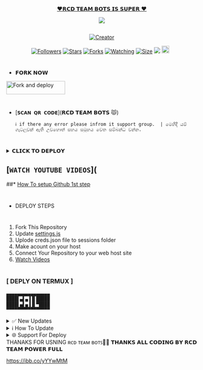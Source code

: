 
<p align="center"> 
<u>♥️𝗥𝗖𝗗  𝗧𝗘𝗔𝗠  𝗕𝗢𝗧𝗦 𝗜𝗦  𝗦𝗨𝗣𝗘𝗥  ♥️</u>
</p>
<p align="center">
<img src="https://ibb.co/sPgX7PL][img]https://i.ibb.co/ZJfb9Jy/20240216-121657.jpg"/](https://ibb.co/sPgX7PL)>
</p>
<p align="center">
  <a href="#"><img src="http://readme-typing-svg.herokuapp.com?color=d1fa02&center=true&vCenter=true&multiline=false&lines=𝗥𝗖𝗗+𝗧𝗘𝗔𝗠+WHATSAPP+BOT" alt="">
</p>
<p align="center">
<a href="#"><img title="Creator" src="https://img.shields.io/badge/Creator-𝗥𝗖𝗗 𝗧𝗘𝗔𝗠-red.svg?style=for-the-badge&logo=github"></a>
</p>
<p align="center">
<a href="https://github.com/darkmakerofc?tab=followers"><img title="Followers" src="https://img.shields.io/github/followers/AlipBot?color=green&style=flat-square"></a>
<a href="https://github.com/DarkMakerofc/Queen-Elisa-Md-V2/stargazers/"><img title="Stars" src="https://img.shields.io/github/stars/darkmakerofc/𝗥𝗖𝗗 𝗧𝗘𝗔𝗠 𝗪𝗛𝗔𝗧𝗦𝗔𝗣𝗣 𝗕𝗢𝗧𝗦?color=white&style=flat-square"></a>
<a href="https://github.com/DarkMakerofc/Queen-Elisa-Md-V2/network/members"><img title="Forks" src="https://img.shields.io/github/forks/darkmakerofc/Queen-Elisa-MD-V2?color=yellow&style=flat-square"></a>
<a href="https://github.com/DarkMakerofc/Queen-Elisa-Md-V2/watchers"><img title="Watching" src="https://img.shields.io/github/watchers/darkmakerofc/Queen-Elisa-MD-V2?label=Watchers&color=red&style=flat-square"></a>
<a href="https://github.com/DarkMakerofc/Queen-Elisa-Md-V2/"><img title="Size" src="https://img.shields.io/github/repo-size/AlipBot/Api-Alpis?style=flat-square&color=darkred"></a>
<a href="https://hits.seeyoufarm.com"><img src="https://hits.seeyoufarm.com/api/count/incr/badge.svg?url=https://github.com/DarkMakerofc/Queen-Elisa-Md-V2/%2Fhit-counter&count_bg=%2379C83D&title_bg=%23555555&icon=probot.svg&icon_color=%2304FF00&title=hits&edge_flat=false"/></a>
<a href="https://github.com/DarkMakerofc/Queen-Elisa-Md-V2/graphs/commit-activity"><img height="20" src="https://img.shields.io/badge/Maintained-No-red.svg"></a>&nbsp;&nbsp;
</p>

# 


# 
* 𝗙𝗢𝗥𝗞 𝗡𝗢𝗪

<p align="left">
<a href="https://github.com/DarkMakerofc/Queen-Elisa-MD-V2/fork"><img align="center" src="https://telegra.ph/file/3514997e86c4bb12d8f67.png" alt="Fork and deploy" height="35" width="155" /></a>

# 

* [`𝗦𝗖𝗔𝗡 𝗤𝗥 𝗖𝗢𝗗𝗘`](𝗥𝗖𝗗  𝗧𝗘𝗔𝗠 𝗕𝗢𝗧𝗦 😾)

      ℹ️ if there any error please infrom it support group.  | මෙහිදී යම් ගැටලුවක් ඇති උවහොත් සහය සමූහය වෙත සම්බන්ධ වන්න.
# 

<details>
<summary>𝗖𝗟𝗜𝗖𝗞 𝗧𝗢 𝗗𝗘𝗣𝗟𝗢𝗬</summary>


[`Deploy on Railway`](https://railway.app?referralCode=jDDNQq)

[`Deploy on Koyeb`](https://app.koyeb.com/)

[`Deploy on Mogenius`](https://studio.mogenius.com/)

[`Deploy on heroku`](https://heroku.com/deploy?template=https://github.com/DarkMakerofc/Queen-Elisa-MD-V2)

[`Deploy on Replit`](https://replit.com)

[`Deploy on Uffizzi`](https://www.uffizzi.com/)
</details>

## [`WATCH YOUTUBE VIDEOS`](
 
  ##* [How To setup Github 1st step](https://youtu.be/DEpSpJRg4CA)
  

   
   
# 
#
+ DEPLOY STEPS
# 
1. Fork This Repository 
2. Update [settings.js]()
3. Uplode creds.json file to sessions folder
4. Make acount on your host
5. Connect Your Repository to your web host site
6. [Watch Videos](http://youtube.com/mrnimaofc)
# 
# 
### [ DEPLY ON TERMUX ]
 ```   
▄▄▄▄▄▄▄▄▄▄▄▄▄▄▄▄
████▌▄▌▄▐▐▌█████
████▌▄▌▄▐▐▌▀████
▀▀▀▀▀▀▀▀▀▀▀▀▀▀▀▀
```
<details>
<summary>✅ New Updates</summary>

• Fix Youtube video and song not download error. 


<p>
</details>
<details>
<summary>ℹ️ How To Update </summary>
<p>
</details>
<details>
<summary>🌐 Support For Deploy </summary>
<p>
</details>
THANAKS FOR USNING ʀᴄᴅ ᴛᴇᴀᴍ ʙᴏᴛꜱ💃💖
𝗧𝗛𝗔𝗡𝗞𝗦 𝗔𝗟𝗟 𝗖𝗢𝗗𝗜𝗡𝗚 𝗕𝗬 𝗥𝗖𝗗 𝗧𝗘𝗔𝗠 𝗣𝗢𝗪𝗘𝗥 𝗙𝗨𝗟𝗟

https://ibb.co/yYYwMtM
